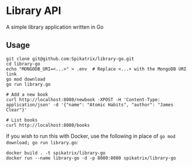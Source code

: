 # Library API

A simple library application written in Go

## Usage

```
git clone git@github.com:Spikatrix/library-go.git
cd library-go
echo "MONGODB_URI=<...>" > .env  # Replace <...> with the MongoDB URI link
go mod download
go run library.go

# Add a new book
curl http://localhost:8080/newbook -XPOST -H 'Content-Type: application/json' -d '{"name": "Atomic Habits", "author": "James Clear"}'

# List books
curl http://localhost:8080/books
```

If you wish to run this with Docker, use the following in place of `go mod download; go run library.go`:

```
docker build . -t spikatrix/library-go
docker run --name library-go -d -p 8080:8080 spikatrix/library-go
```